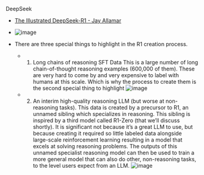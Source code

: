 DeepSeek
-  [The Illustrated DeepSeek-R1 - Jay Allamar](https://newsletter.languagemodels.co/p/the-illustrated-deepseek-r1)
-  ![image](https://github.com/user-attachments/assets/c6f363b1-79fe-436e-beec-e6d1ca9249e5)

-  There are three special things to highlight in the R1 creation process.
   - 1. Long chains of reasoning SFT Data
     This is a large number of long chain-of-thought reasoning examples (600,000 of them). These are very hard to come by and very expensive to label with humans at this scale. Which is why the process to create them is the second special thing to highlight
     ![image](https://github.com/user-attachments/assets/a542fe3e-e4a1-4b70-8448-b8dde9e97d23)

   - 2. An interim high-quality reasoning LLM (but worse at non-reasoning tasks).
        This data is created by a precursor to R1, an unnamed sibling which specializes in reasoning. This sibling is inspired by a third model called R1-Zero (that we’ll discuss shortly). It is significant not because it’s a great LLM to use, but because creating it required so little labeled data alongside large-scale reinforcement learning resulting in a model that excels at solving reasoning problems. 
The outputs of this unnamed specialist reasoning model can then be used to train a more general model that can also do other, non-reasoning tasks, to the level users expect from an LLM.
      ![image](https://github.com/user-attachments/assets/38d9d26e-f796-4425-a5fa-2a19b3383312)

